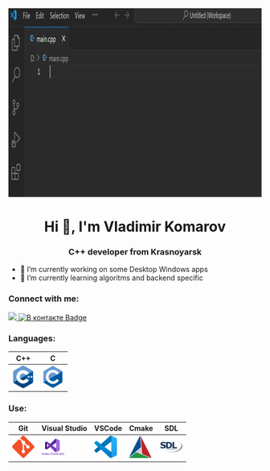 <img src="https://raw.githubusercontent.com/VladimirKMr/VladimirKMr/main/media/Hello_gif.gif" alt="" srcset="" width="100%" height="375">


<h1 align="center">Hi 👋, I'm Vladimir Komarov</h1>
<h3 align="center">C++ developer from Krasnoyarsk</h3>


- 🔭 I’m currently working on some Desktop Windows apps
- 🌱 I’m currently learning algoritms and backend specific


<h3 align="left">Connect with me:</h3>
<p align="left">
<a href="https://t.me/VladimirKMr" target="blank">
<img src="https://img.shields.io/badge/Telegram-2CA5E0?style=for-the-badge&logo=telegram&logoColor=white"/>
<a href="https://vk.com/wowkomarov" target="blank">
<img src="https://img.shields.io/badge/%D0%92%20%D0%BA%D0%BE%D0%BD%D1%82%D0%B0%D0%BA%D1%82%D0%B5-blue?style=for-the-badge&logo=VK&logoColor=white" alt="В контакте Badge"/></a>
</p>


### Languages:
| C++  |  C  |
|-------------|-------------|
<img src="https://raw.githubusercontent.com/devicons/devicon/6910f0503efdd315c8f9b858234310c06e04d9c0/icons/cplusplus/cplusplus-original.svg" title="C++"  alt="C" width="45" height="45"/> | <img src="https://raw.githubusercontent.com/devicons/devicon/6910f0503efdd315c8f9b858234310c06e04d9c0/icons/c/c-original.svg" title="C"  alt="HTML" width="45" height="45"/>| 


### Use:

| Git | Visual Studio | VSCode | Cmake | SDL |
|-------------|-------------|-------------|-------------|-------------|
<img src="https://raw.githubusercontent.com/devicons/devicon/6910f0503efdd315c8f9b858234310c06e04d9c0/icons/git/git-original.svg" title="Git"  alt="Git" width="45" height="45"/>| <img src="https://raw.githubusercontent.com/devicons/devicon/6910f0503efdd315c8f9b858234310c06e04d9c0/icons/visualstudio/visualstudio-original-wordmark.svg" title="VisualStudio"  alt="VisualStudio" width="45" height="45"/>| <img src="https://raw.githubusercontent.com/devicons/devicon/6910f0503efdd315c8f9b858234310c06e04d9c0/icons/vscode/vscode-original.svg" title="VSCode"  alt="VSCode" width="45" height="45"/>| <img src="https://raw.githubusercontent.com/devicons/devicon/6910f0503efdd315c8f9b858234310c06e04d9c0/icons/cmake/cmake-original.svg" title="Cmake"  alt="Cmake" width="45" height="45"/>| <img src="https://raw.githubusercontent.com/devicons/devicon/6910f0503efdd315c8f9b858234310c06e04d9c0/icons/sdl/sdl-original.svg" title="SDL"  alt="SDL" width="45" height="45"/>| |